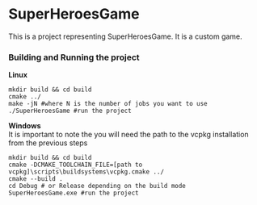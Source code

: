 # SuperHeroesGame
This is a project representing SuperHeroesGame. It is a custom game.

### Building and Running the project ###

**Linux**

``` shell
mkdir build && cd build
cmake ../
make -jN #where N is the number of jobs you want to use
./SuperHeroesGame #run the project
```

**Windows**\
It is important to note the you will need the path to the vcpkg installation from the previous steps
``` shell
mkdir build && cd build
cmake -DCMAKE_TOOLCHAIN_FILE=[path to vcpkg]\scripts\buildsystems\vcpkg.cmake ../
cmake --build .
cd Debug # or Release depending on the build mode
SuperHeroesGame.exe #run the project
```
